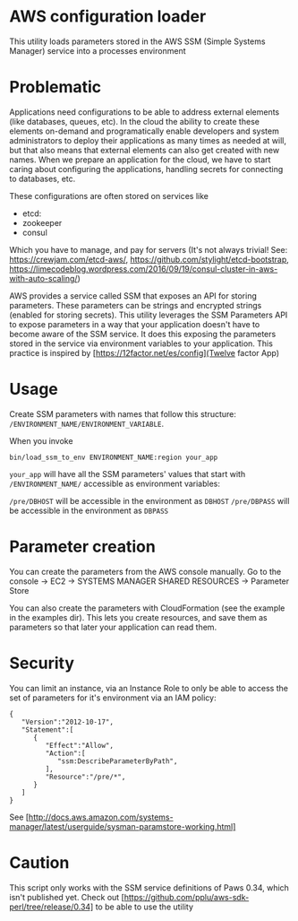 
AWS configuration loader
========================

This utility loads parameters stored in the AWS SSM (Simple Systems Manager) service into a processes environment

Problematic
===========

Applications need configurations to be able to address external elements (like databases, queues, etc). In the cloud
the ability to create these elements on-demand and programatically enable developers and system administrators to 
deploy their applications as many times as needed at will, but that also means that external elements can also get
created with new names. When we prepare an application for the cloud, we have to start caring about configuring the 
applications, handling secrets for connecting to databases, etc.

These configurations are often stored on services like

 - etcd: 
 - zookeeper 
 - consul

Which you have to manage, and pay for servers (It's not always trivial! See: https://crewjam.com/etcd-aws/, https://github.com/stylight/etcd-bootstrap,
https://limecodeblog.wordpress.com/2016/09/19/consul-cluster-in-aws-with-auto-scaling/)

AWS provides a service called SSM that exposes an API for storing parameters. These parameters can be strings and encrypted
strings (enabled for storing secrets). This utility leverages the SSM Parameters API to expose parameters in a way
that your application doesn't have to become aware of the SSM service. It does this exposing the parameters stored
in the service via environment variables to your application. This practice is inspired by [https://12factor.net/es/config](Twelve factor App)

Usage
=====

Create SSM parameters with names that follow this structure: `/ENVIRONMENT_NAME/ENVIRONMENT_VARIABLE`.

When you invoke

```
bin/load_ssm_to_env ENVIRONMENT_NAME:region your_app
```

`your_app` will have all the SSM parameters' values that start with `/ENVIRONMENT_NAME/` accessible as environment variables:

`/pre/DBHOST` will be accessible in the environment as `DBHOST`
`/pre/DBPASS` will be accessible in the environment as `DBPASS`

Parameter creation
==================

You can create the parameters from the AWS console manually. Go to the console -> EC2 -> SYSTEMS MANAGER SHARED RESOURCES -> Parameter Store

You can also create the parameters with CloudFormation (see the example in the examples dir). This lets you create resources, and save
them as parameters so that later your application can read them.

Security
========
You can limit an instance, via an Instance Role to only be able to access the set of parameters for it's environment via an IAM policy:

```
{
   "Version":"2012-10-17",
   "Statement":[
      {
         "Effect":"Allow",
         "Action":[
            "ssm:DescribeParameterByPath",
         ],
         "Resource":"/pre/*",
      }
   ]
}
```
See [http://docs.aws.amazon.com/systems-manager/latest/userguide/sysman-paramstore-working.html]

Caution
=======

This script only works with the SSM service definitions of Paws 0.34, which isn't published yet. Check out [https://github.com/pplu/aws-sdk-perl/tree/release/0.34] to be able to use the utility
